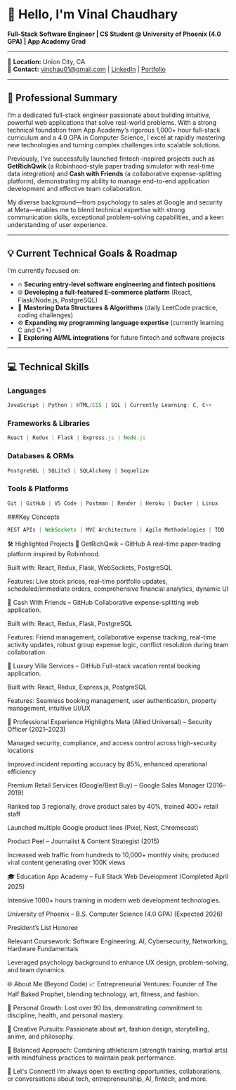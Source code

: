 # 👋 Hello, I'm Vinal Chaudhary

**Full-Stack Software Engineer | CS Student @ University of Phoenix (4.0 GPA) | App Academy Grad**

---

📍 **Location:** Union City, CA  
📧 **Contact:** [vinchau01@gmail.com](mailto:vinchau01@gmail.com) | [LinkedIn](https://www.linkedin.com/in/vinal-chaudhary-41a9aa11a/) | [Portfolio](https://cybercthulu.github.io/)  

---

## 🚀 Professional Summary

I’m a dedicated full-stack engineer passionate about building intuitive, powerful web applications that solve real-world problems. With a strong technical foundation from App Academy’s rigorous 1,000+ hour full-stack curriculum and a 4.0 GPA in Computer Science, I excel at rapidly mastering new technologies and turning complex challenges into scalable solutions.

Previously, I've successfully launched fintech-inspired projects such as **GetRichQwik** (a Robinhood-style paper trading simulator with real-time data integration) and **Cash with Friends** (a collaborative expense-splitting platform), demonstrating my ability to manage end-to-end application development and effective team collaboration.

My diverse background—from psychology to sales at Google and security at Meta—enables me to blend technical expertise with strong communication skills, exceptional problem-solving capabilities, and a keen understanding of user experience.

---

## 💡 Current Technical Goals & Roadmap

I'm currently focused on:

- 🔥 **Securing entry-level software engineering and fintech positions**
- 🌐 **Developing a full-featured E-commerce platform** (React, Flask/Node.js, PostgreSQL)
- 🧠 **Mastering Data Structures & Algorithms** (daily LeetCode practice, coding challenges)
- ⚙️ **Expanding my programming language expertise** (currently learning C and C++)
- 🤖 **Exploring AI/ML integrations** for future fintech and software projects

---

## 💻 Technical Skills

### Languages
```js
JavaScript | Python | HTML/CSS | SQL | Currently Learning: C, C++
```
### Frameworks & Libraries
```js
React | Redux | Flask | Express.js | Node.js
```

### Databases & ORMs 
```js 
PostgreSQL | SQLite3 | SQLAlchemy | Sequelize
```

### Tools & Platforms 
```js 
Git | GitHub | VS Code | Postman | Render | Heroku | Docker | Linux
```

###Key Concepts
```js  
REST APIs | WebSockets | MVC Architecture | Agile Methodologies | TDD | OOP
```
🛠️ Highlighted Projects
🔸 GetRichQwik – GitHub
A real-time paper-trading platform inspired by Robinhood.

Built with: React, Redux, Flask, WebSockets, PostgreSQL

Features: Live stock prices, real-time portfolio updates, scheduled/immediate orders, comprehensive financial analytics, dynamic UI

🔸 Cash With Friends – GitHub
Collaborative expense-splitting web application.

Built with: React, Redux, Flask, PostgreSQL

Features: Friend management, collaborative expense tracking, real-time activity updates, robust group expense logic, conflict resolution during team collaboration

🔸 Luxury Villa Services – GitHub
Full-stack vacation rental booking application.

Built with: React, Redux, Express.js, PostgreSQL

Features: Seamless booking management, user authentication, property management, intuitive UI/UX

🌟 Professional Experience Highlights
Meta (Allied Universal) – Security Officer (2021–2023)

Managed security, compliance, and access control across high-security locations

Improved incident reporting accuracy by 85%, enhanced operational efficiency

Premium Retail Services (Google/Best Buy) – Google Sales Manager (2016–2019)

Ranked top 3 regionally, drove product sales by 40%, trained 400+ retail staff

Launched multiple Google product lines (Pixel, Nest, Chromecast)

Product Peel – Journalist & Content Strategist (2015)

Increased web traffic from hundreds to 10,000+ monthly visits; produced viral content generating over 100K views

🎓 Education
App Academy – Full Stack Web Development
(Completed April 2025)

Intensive 1000+ hours training in modern web development technologies.

University of Phoenix – B.S. Computer Science (4.0 GPA) (Expected 2026)

President’s List Honoree

Relevant Coursework: Software Engineering, AI, Cybersecurity, Networking, Hardware Fundamentals

Leveraged psychology background to enhance UX design, problem-solving, and team dynamics.

🌐 About Me (Beyond Code)
📈 Entrepreneurial Ventures: Founder of The Half Baked Prophet, blending technology, art, fitness, and fashion.

💪 Personal Growth: Lost over 90 lbs, demonstrating commitment to discipline, health, and personal mastery.

🎨 Creative Pursuits: Passionate about art, fashion design, storytelling, anime, and philosophy.

🧘 Balanced Approach: Combining athleticism (strength training, martial arts) with mindfulness practices to maintain peak performance.



🤝 Let's Connect!
I’m always open to exciting opportunities, collaborations, or conversations about tech, entrepreneurship, AI, fintech, and more.


